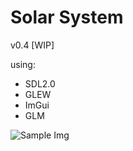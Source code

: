 # Solar System 
v0.4 [WIP]

using:
- SDL2.0
- GLEW
- ImGui
- GLM

![Sample Img](https://i.gyazo.com/f30458f7d771e70888dc3bff2d844b49.jpg)
